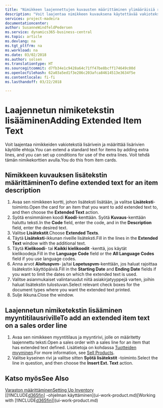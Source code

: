 ```yaml
---
title: "Nimikkeen laajennettujen kuvausten määrittäminen ylimääräisiä rivejä lisäämällä | Microsoft Docs"
description: "Voit laajentaa nimikkeen kuvauksena käytettävää vakiotekstiä lisäämällä ylimääräisiä rivejä."
services: project-madeira
documentationcenter: 
author: SusanneWindfeldPedersen
ms.service: dynamics365-business-central
ms.topic: article
ms.devlang: na
ms.tgt_pltfrm: na
ms.workload: na
ms.date: 03/02/2018
ms.author: solsen
ms.translationtype: HT
ms.sourcegitcommit: d7fb34e1c9428a64c71ff47be8bcff174649c00d
ms.openlocfilehash: 62a03a5ed1f3e286c203afca84614513e3634f5e
ms.contentlocale: fi-fi
ms.lasthandoff: 03/22/2018

---
```

# <a name="adding-extended-item-text"></a><span data-ttu-id="650d6-103">Laajennetun nimiketekstin lisääminen</span><span class="sxs-lookup"><span data-stu-id="650d6-103">Adding Extended Item Text</span></span>
<span data-ttu-id="650d6-104">Voit laajentaa nimikkeiden vakiotekstiä lisärivein ja määrittää lisärivien käytölle ehtoja.</span><span class="sxs-lookup"><span data-stu-id="650d6-104">You can extend a standard text for items by adding extra lines, and you can set up conditions for use of the extra lines.</span></span> <span data-ttu-id="650d6-105">Voit tehdä tämän nimikekorttien avulla.</span><span class="sxs-lookup"><span data-stu-id="650d6-105">You do this from item cards.</span></span>

## <a name="to-define-extended-text-for-an-item-description"></a><span data-ttu-id="650d6-106">Nimikkeen kuvauksen lisätekstin määrittäminen</span><span class="sxs-lookup"><span data-stu-id="650d6-106">To define extended text for an item description</span></span>
1. <span data-ttu-id="650d6-107">Avaa sen nimikkeen kortti, johon lisäteksti lisätään, ja valitse **Lisäteksti**-toiminto.</span><span class="sxs-lookup"><span data-stu-id="650d6-107">Open the card for an item that you want to add extended text to, and then choose the **Extended Text** action.</span></span>
2. <span data-ttu-id="650d6-108">Syötä ensimmäinen koodi  **Koodi**-kenttään. Syötä  **Kuvaus**-kenttään haluttu teksti.</span><span class="sxs-lookup"><span data-stu-id="650d6-108">In the **Code** field, enter the code, and in the **Description** field, enter the desired text.</span></span>
3. <span data-ttu-id="650d6-109">Valitse **Lisätekstit**.</span><span class="sxs-lookup"><span data-stu-id="650d6-109">Choose **Extended Texts**.</span></span>
4. <span data-ttu-id="650d6-110">Täytä **Lisäteksti**-ikkunan riveille lisäteksti.</span><span class="sxs-lookup"><span data-stu-id="650d6-110">Fill in the lines in the **Extended Text** window with the additional text.</span></span>
5. <span data-ttu-id="650d6-111">Täytä **Kielikoodi**- tai **Kaikki kielikoodit** -kenttä, jos käytät kielikoodeja.</span><span class="sxs-lookup"><span data-stu-id="650d6-111">Fill in the **Language Code** field or the **All Language Codes** field if you use language codes.</span></span>
6. <span data-ttu-id="650d6-112">Anna arvot **Aloituspvm**- ja/tai **Lopetuspvm**-kenttään, jos haluat rajoittaa lisätekstin käyttöpäiviä.</span><span class="sxs-lookup"><span data-stu-id="650d6-112">Fill in the **Starting Date** and **Ending Date** fields if you want to limit the dates on which the extended text is used.</span></span>
7. <span data-ttu-id="650d6-113">Valitse asianmukaiset valintaruudut niitä asiakirjatyyppejä varten, joihin haluat lisätekstin tulostuvan.</span><span class="sxs-lookup"><span data-stu-id="650d6-113">Select relevant check boxes for the document types where you want the extended text printed.</span></span>
8. <span data-ttu-id="650d6-114">Sulje ikkuna.</span><span class="sxs-lookup"><span data-stu-id="650d6-114">Close the window.</span></span>

## <a name="to-add-an-extended-item-text-on-a-sales-order-line"></a><span data-ttu-id="650d6-115">Laajennetun nimiketekstin lisääminen myyntitilausriville</span><span class="sxs-lookup"><span data-stu-id="650d6-115">To add an extended item text on a sales order line</span></span>
1. <span data-ttu-id="650d6-116">Avaa sen nimikkeen myyntitilaus ja myyntirivi, jolle on määritetty laajennettu teksti.</span><span class="sxs-lookup"><span data-stu-id="650d6-116">Open a sales order with a sales line for an item that has extended text defined.</span></span> <span data-ttu-id="650d6-117">Lisätietoja on kohdassa [Tuotteiden myyminen](sales-how-sell-products.md).</span><span class="sxs-lookup"><span data-stu-id="650d6-117">For more information, see [Sell Products](sales-how-sell-products.md).</span></span>
2. <span data-ttu-id="650d6-118">Valitse kyseinen rivi ja valitse sitten **Syötä lisätekstit** -toiminto.</span><span class="sxs-lookup"><span data-stu-id="650d6-118">Select the line in question, and then choose the **Insert Ext. Text** action.</span></span>

## <a name="see-also"></a><span data-ttu-id="650d6-119">Katso myös</span><span class="sxs-lookup"><span data-stu-id="650d6-119">See Also</span></span>
[<span data-ttu-id="650d6-120">Varaston määrittäminen</span><span class="sxs-lookup"><span data-stu-id="650d6-120">Setting Up Inventory</span></span>](inventory-setup-inventory.md)  
<span data-ttu-id="650d6-121">[[!INCLUDE[d365fin](includes/d365fin_md.md)] -ohjelman käyttäminen](ui-work-product.md)</span><span class="sxs-lookup"><span data-stu-id="650d6-121">[Working with [!INCLUDE[d365fin](includes/d365fin_md.md)]](ui-work-product.md)</span></span>

